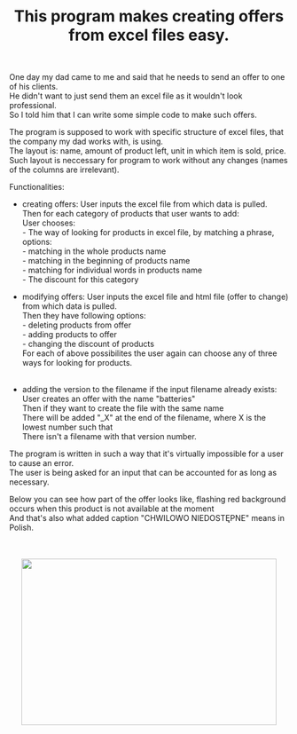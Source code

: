 <h1 align=center> This program makes creating offers from excel files easy. </h1></br>

One day my dad came to me and said that he needs to send an offer to one of his clients.</br>
He didn't want to just send them an excel file as it wouldn't look professional.</br>
So I told him that I can write some simple code to make such offers.</br>

The program is supposed to work with specific structure of excel files, that the company my dad works with, is using.</br>
The layout is: name, amount of product left, unit in which item is sold, price.</br>
Such layout is neccessary for program to work without any changes (names of the columns are irrelevant).</br>

Functionalities:

- creating offers:
    User inputs the excel file from which data is pulled.</br>
    Then for each category of products that user wants to add:</br>
        User chooses:</br>
        - The way of looking for products in excel file, by matching a phrase, options:</br>
            - matching in the whole products name</br>
            - matching in the beginning of products name</br>
            - matching for individual words in products name</br>
        - The discount for this category</br>

- modifying offers:
    User inputs the excel file and html file (offer to change) from which data is pulled.</br>
    Then they have following options:</br>
        - deleting products from offer</br>
        - adding products to offer</br>
        - changing the discount of products</br>
    For each of above possibilites the user again can choose any of three ways for looking for products.</br></br>

- adding the version to the filename if the input filename already exists:
  User creates an offer with the name "batteries"</br>
  Then if they want to create the file with the same name</br>
  There will be added "_X" at the end of the filename, where X is the lowest number such that</br>
  There isn't a filename with that version number.</br>

The program is written in such a way that it's virtually impossible for a user to cause an error. </br>
The user is being asked for an input that can be accounted for as long as necessary.</br>

Below you can see how part of the offer looks like, flashing red background occurs when this product is not available at the moment </br>
And that's also what added caption "CHWILOWO NIEDOSTĘPNE" means in Polish.
</br>
</br>
</br>
<p align="center">
  <img width="460" height="300" src="https://media.giphy.com/media/VQzOTg8Gn778PIiPwu/giphy.gif">
</p>
